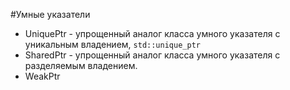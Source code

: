 #Умные указатели
* UniquePtr - упрощенный аналог класса умного указателя с уникальным владением,  `std::unique_ptr`
* SharedPtr -  упрощенный аналог класса умного указателя с разделяемым владением.
* WeakPtr
